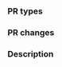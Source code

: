 ### PR types
<!-- One of [ New features | Bug fixes | Function optimization | Performance optimization | Breaking changes | Others ] -->

### PR changes
<!-- One of [ Models | APIs | Docs | Others ] -->

### Description
<!-- Describe what this PR does -->
